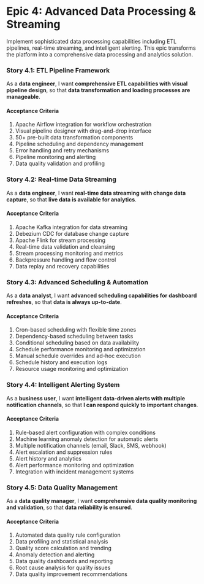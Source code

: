 # Epic 4: Advanced Data Processing & Streaming

Implement sophisticated data processing capabilities including ETL pipelines, real-time streaming, and intelligent alerting. This epic transforms the platform into a comprehensive data processing and analytics solution.

### Story 4.1: ETL Pipeline Framework

As a **data engineer**, 
I want **comprehensive ETL capabilities with visual pipeline design**, 
so that **data transformation and loading processes are manageable**.

#### Acceptance Criteria

1. Apache Airflow integration for workflow orchestration
2. Visual pipeline designer with drag-and-drop interface
3. 50+ pre-built data transformation components
4. Pipeline scheduling and dependency management
5. Error handling and retry mechanisms
6. Pipeline monitoring and alerting
7. Data quality validation and profiling

### Story 4.2: Real-time Data Streaming

As a **data engineer**, 
I want **real-time data streaming with change data capture**, 
so that **live data is available for analytics**.

#### Acceptance Criteria

1. Apache Kafka integration for data streaming
2. Debezium CDC for database change capture
3. Apache Flink for stream processing
4. Real-time data validation and cleansing
5. Stream processing monitoring and metrics
6. Backpressure handling and flow control
7. Data replay and recovery capabilities

### Story 4.3: Advanced Scheduling & Automation

As a **data analyst**, 
I want **advanced scheduling capabilities for dashboard refreshes**, 
so that **data is always up-to-date**.

#### Acceptance Criteria

1. Cron-based scheduling with flexible time zones
2. Dependency-based scheduling between tasks
3. Conditional scheduling based on data availability
4. Schedule performance monitoring and optimization
5. Manual schedule overrides and ad-hoc execution
6. Schedule history and execution logs
7. Resource usage monitoring and optimization

### Story 4.4: Intelligent Alerting System

As a **business user**, 
I want **intelligent data-driven alerts with multiple notification channels**, 
so that **I can respond quickly to important changes**.

#### Acceptance Criteria

1. Rule-based alert configuration with complex conditions
2. Machine learning anomaly detection for automatic alerts
3. Multiple notification channels (email, Slack, SMS, webhook)
4. Alert escalation and suppression rules
5. Alert history and analytics
6. Alert performance monitoring and optimization
7. Integration with incident management systems

### Story 4.5: Data Quality Management

As a **data quality manager**, 
I want **comprehensive data quality monitoring and validation**, 
so that **data reliability is ensured**.

#### Acceptance Criteria

1. Automated data quality rule configuration
2. Data profiling and statistical analysis
3. Quality score calculation and trending
4. Anomaly detection and alerting
5. Data quality dashboards and reporting
6. Root cause analysis for quality issues
7. Data quality improvement recommendations

